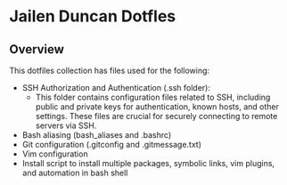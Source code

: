# Jailen Duncan Dotfles

## Overview
This dotfiles collection has files used for the following:
- SSH Authorization and Authentication (.ssh folder):
  - This folder contains configuration files related to SSH, including public and private keys for authentication, known hosts, and other settings. These files are crucial for securely connecting to remote servers via SSH.
- Bash aliasing (bash_aliases and .bashrc)
- Git configuration (.gitconfig and .gitmessage.txt)
- Vim configuration
- Install script to install multiple packages, symbolic links, vim plugins, and automation in bash shell
